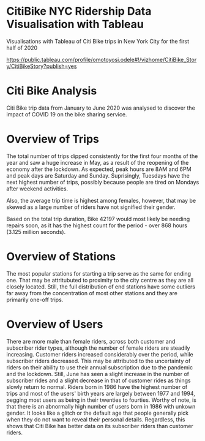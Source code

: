 # CitiBike NYC Ridership Data Visualisation with Tableau

Visualisations with Tableau of Citi Bike trips in New York City for the first half of 2020 

https://public.tableau.com/profile/omotoyosi.odele#!/vizhome/CitiBike_Story/CitiBikeStory?publish=yes

# Citi Bike Analysis

Citi Bike trip data from January to June 2020 was analysed to discover the impact of COVID 19 on the bike sharing service. 

# Overview of Trips

The total number of trips dipped consistently for the first four months of the year and saw a huge increase in May, as a result of the reopening of the economy after the lockdown. As expected, peak hours are 8AM and 6PM and peak days are Saturday and Sunday. Suprisingly, Tuesdays have the next highest number of trips, possibly because people are tired on Mondays after weekend activities.

Also, the average trip time is highest among females, however, that may be skewed as a large number of riders have not signified their gender.

Based on the total trip duration, Bike 42197 would most likely be needing repairs soon, as it has the highest count for the period - over 868 hours (3.125 million seconds).

# Overview of Stations

The most popular stations for starting a trip serve as the same for ending one. That may be attritubuted to proximity to the city centre as they are all closely located. Still, the full distribution of end stations have some outliers far away from the concentration of most other stations and they are primarily one-off trips.

# Overview of Users

There are more male than female riders, across both customer and subscriber rider types, although the number of female riders are steadily increasing. Customer riders increased considerably over the period, while subscriber riders decreased. This may be attributed to the uncertainty of riders on their ability to use their annual subscription due to the pandemic and the lockdown. Still, June has seen a slight increase in the number of subscriber rides and a slight decrease in that of customer rides as things slowly return to normal. Riders born in 1986 have the highest number of trips and most of the users' birth years are largely between 1977 and 1994, pegging most users as being in their twenties to fourties. Worthy of note, is that there is an abnormally high number of users born in 1986 with unkown gender. It looks like a glitch or the default age that people generally pick when they do not want to reveal their personal details. Regardless, this shows that Citi Bike has better data on its subscriber riders than customer riders.
